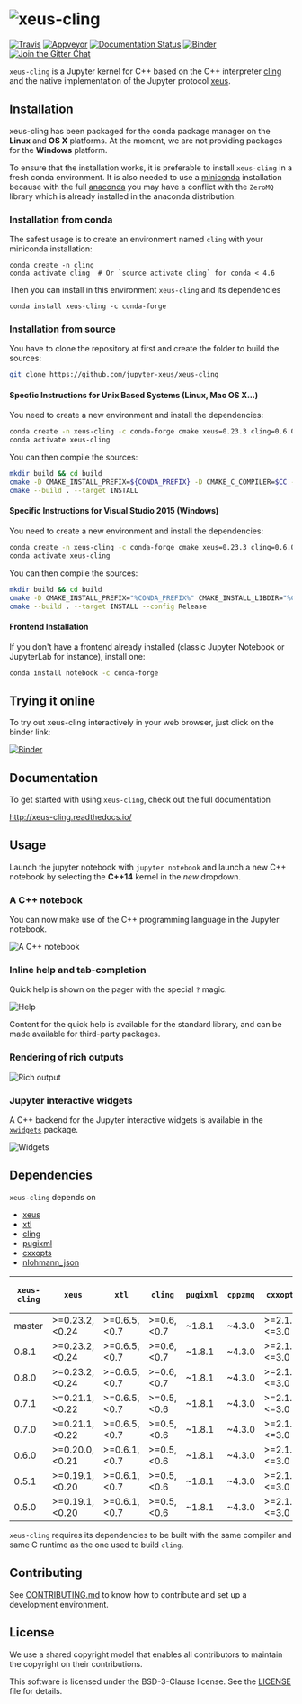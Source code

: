 # ![xeus-cling](docs/source/xeus-cling.svg)

[![Travis](https://travis-ci.org/jupyter-xeus/xeus-cling.svg?branch=master)](https://travis-ci.org/jupyter-xeus/xeus-cling)
[![Appveyor](https://ci.appveyor.com/api/projects/status/qn0wskxlvy52utuv?svg=true)](https://ci.appveyor.com/project/jupyter-xeus/xeus-cling)
[![Documentation Status](http://readthedocs.org/projects/xeus-cling/badge/?version=latest)](https://xeus-cling.readthedocs.io/en/latest/?badge=latest)
[![Binder](https://img.shields.io/badge/launch-binder-brightgreen.svg)](https://mybinder.org/v2/gh/jupyter-xeus/xeus-cling/stable?filepath=notebooks/xcpp.ipynb)
[![Join the Gitter Chat](https://badges.gitter.im/Join%20Chat.svg)](https://gitter.im/QuantStack/Lobby?utm_source=badge&utm_medium=badge&utm_campaign=pr-badge&utm_content=badge)

`xeus-cling` is a Jupyter kernel for C++ based on the C++ interpreter [cling](https://github.com/root-project/cling) and
the native implementation of the Jupyter protocol [xeus](https://github.com/jupyter-xeus/xeus).

## Installation

xeus-cling has been packaged for the conda package manager on the **Linux** and **OS X** platforms. At the moment, we are not providing packages for the **Windows** platform.

To ensure that the installation works, it is preferable to install `xeus-cling` in a fresh conda environment. It is also needed to use a [miniconda](https://conda.io/miniconda.html) installation because with the full [anaconda](https://www.anaconda.com/) you may have a conflict with the `ZeroMQ` library which is already installed in the anaconda distribution.


### Installation from conda

The safest usage is to create an environment named `cling` with your miniconda installation:

```
conda create -n cling
conda activate cling  # Or `source activate cling` for conda < 4.6
```

Then you can install in this environment `xeus-cling` and its dependencies

```
conda install xeus-cling -c conda-forge
```

### Installation from source
You have to clone the repository at first and create the folder to build the sources:

```bash
git clone https://github.com/jupyter-xeus/xeus-cling
```

#### Specfic Instructions for Unix Based Systems (Linux, Mac OS X...)
You need to create a new environment and install the dependencies:
```bash
conda create -n xeus-cling -c conda-forge cmake xeus=0.23.3 cling=0.6.0 clangdev=5.0 llvmdev=5 nlohmann_json cppzmq=4.3.0 xtl=0.6.9 pugixml cxxopts=2.1.1
conda activate xeus-cling
```

You can then compile the sources:
```bash
mkdir build && cd build
cmake -D CMAKE_INSTALL_PREFIX=${CONDA_PREFIX} -D CMAKE_C_COMPILER=$CC -D CMAKE_CXX_COMPILER=$CXX -D CMAKE_INSTALL_LIBDIR=${CONDA_PREFIX}/lib -D DOWNLOAD_GTEST=ON
cmake --build . --target INSTALL
```

#### Specific Instructions for Visual Studio 2015 (Windows)
You need to create a new environment and install the dependencies:
```bash
conda create -n xeus-cling -c conda-forge cmake xeus=0.23.3 cling=0.6.0 clangdev=5.0 llvmdev=5 nlohmann_json cppzmq=4.3.0 xtl=0.6.9 pugixml cxxopts=2.1.1 dirent
conda activate xeus-cling
```

You can then compile the sources:
```bash
mkdir build && cd build
cmake -D CMAKE_INSTALL_PREFIX="%CONDA_PREFIX%" CMAKE_INSTALL_LIBDIR="%CONDA_PREFIX%/lib" -D DOWNLOAD_GTEST=ON -G"Visual Studio 14 Win64" ..
cmake --build . --target INSTALL --config Release
```

#### Frontend Installation
If you don't have a frontend already installed (classic Jupyter Notebook or JupyterLab for instance), install one:

```bash
conda install notebook -c conda-forge
```

## Trying it online

To try out xeus-cling interactively in your web browser, just click on the binder
link:

[![Binder](binder-logo.svg)](https://mybinder.org/v2/gh/jupyter-xeus/xeus-cling/stable?filepath=notebooks/xcpp.ipynb)

## Documentation

To get started with using `xeus-cling`, check out the full documentation

http://xeus-cling.readthedocs.io/

## Usage

Launch the jupyter notebook with `jupyter notebook` and launch a new C++ notebook by selecting the **C++14** kernel in the *new* dropdown.

### A C++ notebook

You can now make use of the C++ programming language in the Jupyter notebook.

![A C++ notebook](notebook.png)

### Inline help and tab-completion

Quick help is shown on the pager with the special `?` magic.

![Help](help.png)

Content for the quick help is available for the standard library, and can be made available for third-party packages.

### Rendering of rich outputs

![Rich output](rich-output.png)

### Jupyter interactive widgets

A C++ backend for the Jupyter interactive widgets is available in the [`xwidgets`](https://github.com/QuantStack/xwidgets/) package.

![Widgets](widgets.gif)

## Dependencies

``xeus-cling`` depends on

 - [xeus](https://github.com/jupyter-xeus/xeus)
 - [xtl](https://github.com/xtensor-stack/xtl)
 - [cling](https://github.com/root-project/cling)
 - [pugixml](https://github.com/zeux/pugixml)
 - [cxxopts](https://github.com/jarro2783/cxxopts)
 - [nlohmann_json](https://github.com/nlohmann/json)


| `xeus-cling` |   `xeus`        |      `xtl`      |     `cling`   |   `pugixml`   | `cppzmq` | `cxxopts`     | `nlohmann_json` | `dirent` (windows only) |
|--------------|-----------------|-----------------|---------------|---------------|----------|---------------|-----------------|-------------------------|
|  master      |  >=0.23.2,<0.24 |  >=0.6.5,<0.7   | >=0.6,<0.7    | ~1.8.1        | ~4.3.0   | >=2.1.1,<=3.0 | >=3.6.1,<4.0    | >=2.3.2,<3              |
|  0.8.1       |  >=0.23.2,<0.24 |  >=0.6.5,<0.7   | >=0.6,<0.7    | ~1.8.1        | ~4.3.0   | >=2.1.1,<=3.0 | >=3.6.1,<4.0    | >=2.3.2,<3              |
|  0.8.0       |  >=0.23.2,<0.24 |  >=0.6.5,<0.7   | >=0.6,<0.7    | ~1.8.1        | ~4.3.0   | >=2.1.1,<=3.0 | >=3.6.1,<4.0    | >=2.3.2,<3              |
|  0.7.1       |  >=0.21.1,<0.22 |  >=0.6.5,<0.7   | >=0.5,<0.6    | ~1.8.1        | ~4.3.0   | >=2.1.1,<=3.0 | >=3.6.1,<4.0    | >=2.3.2,<3              |
|  0.7.0       |  >=0.21.1,<0.22 |  >=0.6.5,<0.7   | >=0.5,<0.6    | ~1.8.1        | ~4.3.0   | >=2.1.1,<=3.0 | >=3.6.1,<4.0    | >=2.3.2,<3              |
|  0.6.0       |  >=0.20.0,<0.21 |  >=0.6.1,<0.7   | >=0.5,<0.6    | ~1.8.1        | ~4.3.0   | >=2.1.1,<=3.0 | >=3.3.0,<4.0    | >=2.3.2,<3              |
|  0.5.1       |  >=0.19.1,<0.20 |  >=0.6.1,<0.7   | >=0.5,<0.6    | ~1.8.1        | ~4.3.0   | >=2.1.1,<=3.0 | >=3.3.0,<4.0    | >=2.3.2,<3              |
|  0.5.0       |  >=0.19.1,<0.20 |  >=0.6.1,<0.7   | >=0.5,<0.6    | ~1.8.1        | ~4.3.0   | >=2.1.1,<=3.0 | >=3.3.0,<4.0    | >=2.3.2,<3              |

`xeus-cling` requires its dependencies to be built with the same compiler and same C runtime as the one used to build `cling`.

## Contributing

See [CONTRIBUTING.md](./CONTRIBUTING.md) to know how to contribute and set up a development environment.

## License

We use a shared copyright model that enables all contributors to maintain the
copyright on their contributions.

This software is licensed under the BSD-3-Clause license. See the [LICENSE](LICENSE) file for details.
